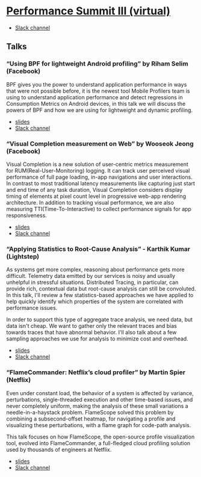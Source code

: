 # [Performance Summit III (virtual)](https://performancesummitiii.splashthat.com/)
- [Slack channel](https://performancesummithq.slack.com/archives/CU6748V8C)

## Talks
### “Using BPF for lightweight Android profiling” by Riham Selim (Facebook)

BPF gives you the power to understand application performance in ways that were not possible before,
it is the newest tool Mobile Profilers team is using to understand application performance and detect
regressions in Consumption Metrics  on Android devices, in this talk we will discuss the powers of
BPF and how we are using for lightweight and dynamic profiling.

- [slides](slides/BPF%20-%20Perf%20Summit.pdf)
- [Slack channel](https://performancesummithq.slack.com/archives/C0148LN501K)

### “Visual Completion measurement on Web” by Wooseok Jeong (Facebook)

Visual Completion is a new solution of user-centric metrics measurement for RUM(Real-User-Monitoring)
logging. It can track user perceived visual performance of full page loading, in-app navigations and
user interactions. In contrast to most traditional latency measurements like capturing just start and
end time of any task duration, Visual Completion considers display timing of elements at pixel count
level in progressive web-app rendering architecture. In addition to tracking visual performance, we
are also measuring TTI(Time-To-Interactive) to collect performance signals for app responsiveness.

- [slides](slides/VisualCompletion_slide.pdf)
- [Slack channel](https://performancesummithq.slack.com/archives/C013V9L7823)

### “Applying Statistics to Root-Cause Analysis” - Karthik Kumar (Lightstep)

As systems get more complex, reasoning about performance gets more difficult.
Telemetry data emitted by our services is noisy and usually unhelpful in stressful situations.
Distributed Tracing, in particular, can provide rich, contextual data but root-cause analysis
can still be convoluted. In this talk, I'll review a few statistics-based approaches we have
applied to help quickly identify which properties of the system are correlated with performance issues.

In order to support this type of aggregate trace analysis, we need data, but data isn't cheap.
We want to gather only the relevant traces and bias towards traces that have abnormal behavior.
I'll also talk about a few sampling approaches we use for analysis to minimize cost and overhead.

- [slides](slides/Applying%20Statistics%20to%20Root-Cause%20Analysis.pdf)
- [Slack channel](https://performancesummithq.slack.com/archives/C014A22TCSW)

### “FlameCommander: Netflix’s cloud profiler” by Martin Spier (Netflix)

Even under constant load, the behavior of a system is affected by variance, perturbations,
single-threaded execution and other time-based issues, and never completely uniform, making the
analysis of these small variations a needle-in-a-haystack problem. FlameScope solved this problem
by combining a subsecond-offset heatmap, for navigating a profile and visualizing these perturbations,
with a flame graph for code-path analysis.

This talk focuses on how FlameScope, the open-source profile visualization tool, evolved into FlameCommander, a full-fledged cloud profiling solution used by thousands of engineers at Netflix.

- [slides](slides/FlameCommander.pdf)
- [Slack channel](https://performancesummithq.slack.com/archives/C013VCMTGQ7)

